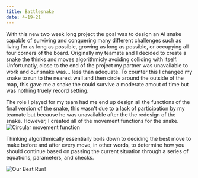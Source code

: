 ```yaml
---
title: Battlesnake
date: 4-19-21
---
```


  With this new two week long project the goal was to design an AI snake capable of surviving and conquering many different challenges such as living for as long as possible, growing as long as possible, or occupying all four corners of the board. Originally my teamate and I decided to create a snake the thinks and moves algorithmicly avoiding colliding with itself. Unfortunatly, close to the end of the project my partner was unavailable to work and our snake was... less than adequate. To counter this I changed my snake to run to the nearest wall and then circle around the outside of the map, this gave me a snake the could survive a moderate amout of time but was nothing truely record setting.

  The role I played for my team had me end up design all the functions of the final version of the snake, this wasn't due to a lack of participation by my teamate but because he was unavailable after the the redesign of the snake. However, I created all of the movement functions for the snake. ![Circular movement function](file:///private/var/ablock/Downloads/carbon.png)
  
  Thinking algorithmically essentially boils down to deciding the best move to make before and after every move, in other words, to determine how you should continue based on passing the current situation through a series of equations, parameters, and checks.

![Our Best Run!](https://exporter.battlesnake.com/games/7557c3b0-ca87-4b30-86ed-ec48b134774d/.gif)
